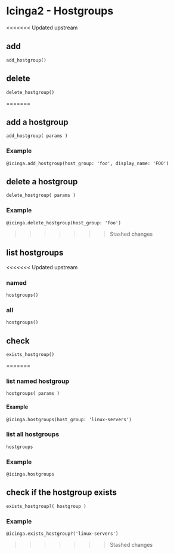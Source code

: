 # Icinga2 - Hostgroups


<<<<<<< Updated upstream
## add
    add_hostgroup()


## delete
    delete_hostgroup()
=======
## <a name="add-hostgroup"></a>add a hostgroup
    add_hostgroup( params )

### Example
    @icinga.add_hostgroup(host_group: 'foo', display_name: 'FOO')


## <a name="delete-hostgroup"></a>delete a hostgroup
    delete_hostgroup( params )

### Example
    @icinga.delete_hostgroup(host_group: 'foo')
>>>>>>> Stashed changes


## <a name="list-hostgroups"></a>list hostgroups

<<<<<<< Updated upstream
### named
    hostgroups()

### all
    hostgroups()


## check
    exists_hostgroup()
=======
### list named hostgroup
    hostgroups( params )

#### Example
    @icinga.hostgroups(host_group: 'linux-servers')

### list all hostgroups
    hostgroups

### Example
    @icinga.hostgroups


## <a name="usergroup-exists"></a>check if the hostgroup exists
    exists_hostgroup?( hostgroup )

### Example
    @icinga.exists_hostgroup?('linux-servers')
>>>>>>> Stashed changes
